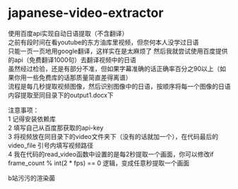 # japanese-video-extractor
使用百度api实现自动日语提取（不含翻译）  
之前有段时间在看youtube的东方油库里视频，但奈何本人没学过日语  
只能一页一页地用google翻译，这样实在是太麻烦了
然后我就尝试使用百度提供的api（免费翻译1000句）去翻译视频中的日语  
虽然经过检验，还是有部分不准，但如果字幕准确的话正确率百分之90以上（如果你用一些免费库的话那质量简直差得离谱）  
流程是每几秒提取视频图像，然后识别图像中的日语，按顺序将每一个图像的日语内容提取至同目录下的output1.docx下

注意事项：  
1 记得安装依赖库  
2 填写自己从百度那获取的api-key  
3 将视频放在同目录下的video文件夹下（没有的话就加一个），在代码最后的video_file 引号内填写视频路径  
4 我在代码的read_video函数中设置的是每2秒提取一个画面，你可以修改if frame_count % int(2 * fps) == 0 逻辑，变成任意秒提取一个画面  

b站污污的渲染菌
